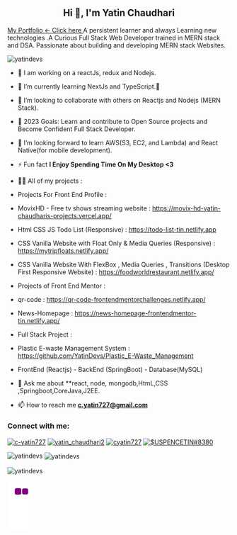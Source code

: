 <h2 align="center"> Hi 👋, I'm Yatin Chaudhari</h2> <a target="_blank" href="https://tin-portfolio.vercel.app/">My Portfolio <- Click here </a>
A persistent learner and always  Learning new technologies .A Curious Full Stack Web Developer trained in MERN stack and DSA. Passionate about building and developing MERN stack Websites.


<p align="left">
   <img src="https://komarev.com/ghpvc/?username=yatindevs&label=Profile%20views&color=0e75b6&style=flat" alt="yatindevs"/> 
</p>

- 🔭 I am working on a reactJs, redux and  Nodejs.
- 🌱 I’m currently learning NextJs and TypeScript.😬
- 👯 I’m looking to collaborate with others on Reactjs and Nodejs (MERN Stack).
- 🥅 2023 Goals: Learn and contribute to Open Source projects and Become Confident Full Stack Developer.
- 🤔 I’m looking forward to learn AWS(S3, EC2, and Lambda) and React Native(for mobile development).
- ⚡ Fun fact **I Enjoy Spending Time On My Desktop <3**

- 👨‍💻 All of my projects :


- Projects For Front End Profile :
-   MovixHD - Free tv shows streaming website : https://movix-hd-yatin-chaudharis-projects.vercel.app/
-   Html CSS JS Todo List (Responsive) : https://todo-list-tin.netlify.app
-   CSS Vanilla Website with Float Only & Media Queries (Responsive) : https://mytripfloats.netlify.app/
-   CSS Vanilla Website With FlexBox , Media Queries , Transitions (Desktop First Responsive Website) : https://foodworldrestaurant.netlify.app/
   

- Projects of Front End Mentor :
-  qr-code :  https://qr-code-frontendmentorchallenges.netlify.app/
-  News-Homepage :  https://news-homepage-frontendmentor-tin.netlify.app/
 
 - Full Stack Project :
  - Plastic E-waste Management System :  https://github.com/YatinDevs/Plastic_E-Waste_Management
  - FrontEnd (Reactjs) - BackEnd (SpringBoot) - Database(MySQL)

- 💬 Ask me about **react, node, mongodb,HtmL,CSS ,Springboot,CoreJava,J2EE.

- 📫 How to reach me **c.yatin727@gmail.com**


<h3 align="left">Connect with me:</h3>
<p align="left">
<a href="https://linkedin.com/in/c-yatin727" target="blank"><img align="center" src="https://raw.githubusercontent.com/rahuldkjain/github-profile-readme-generator/master/src/images/icons/Social/linked-in-alt.svg" alt="c-yatin727" height="30" width="40" /></a>
<a href="https://www.leetcode.com/yatin_chaudhari2" target="blank"><img align="center" src="https://raw.githubusercontent.com/rahuldkjain/github-profile-readme-generator/master/src/images/icons/Social/leet-code.svg" alt="yatin_chaudhari2" height="30" width="40" /></a>
<a href="https://auth.geeksforgeeks.org/user/cyatin727" target="blank"><img align="center" src="https://raw.githubusercontent.com/rahuldkjain/github-profile-readme-generator/master/src/images/icons/Social/geeks-for-geeks.svg" alt="cyatin727" height="30" width="40" /></a>
<a href="https://discord.gg/$USPENCETIN#8380" target="blank"><img align="center" src="https://raw.githubusercontent.com/rahuldkjain/github-profile-readme-generator/master/src/images/icons/Social/discord.svg" alt="$USPENCETIN#8380" height="30" width="40" /></a>
</p>
 <p><img align="left" src="https://github-readme-stats.vercel.app/api/top-langs?username=yatindevs&show_icons=true&locale=en&layout=compact" alt="yatindevs" /></p> 

 <p>&nbsp;<img align="center" src="https://github-readme-stats.vercel.app/api?username=yatindevs&show_icons=true&locale=en" alt="yatindevs" /></p> 

<p> <img align="center" src="https://github-readme-streak-stats.herokuapp.com/?user=yatindevs&" alt="yatindevs" /></p>

![snake gif](https://github.com/YatinDevs/YatinDevs/blob/output/github-contribution-grid-snake.gif)
